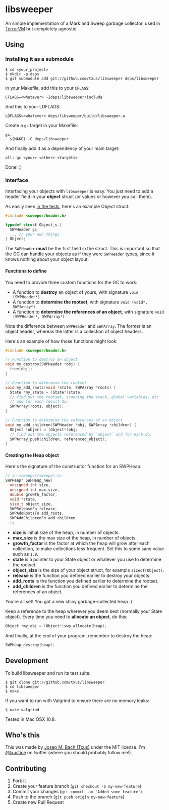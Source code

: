 # libsweeper

An simple implementation of a Mark and Sweep garbage collector, used in
[TerrorVM][terrorvm] but completely agnostic.

## Using

### Installing it as a submodule

    $ cd <your_project>
    $ mkdir -p deps
    $ git submodule add git://github.com/txus/libsweeper deps/libsweeper

In your Makefile, add this to your `CFLAGS`:

    CFLAGS=<whatever> -Ideps/libsweeper/include

And this to your LDFLAGS:

    LDFLAGS=<whatever> deps/libsweeper/build/libsweeper.a

Create a `gc` target in your Makefile:

```make
gc:
  $(MAKE) -C deps/libsweeper
```

And finally add it as a dependency of your main target:

```make
all: gc <your> <other> <targets>
```

Done! :)

### Interface

Interfacing your objects with `libsweeper` is easy. You just need to add a
header field in your **object** struct (or values or however you call them).

As easily seen [in the tests][tests], here's an example Object struct:

```c
#include <sweeper/header.h>

typedef struct Object_s {
  SWPHeader gc;
  ... // your own things
} Object;
```

The `SWPHeader` **must** be the first field in the struct. This is important so
that the GC can handle your objects as if they were `SWPHeader` types, since it
knows nothing about your object layout.

#### Functions to define

You need to provide three custom functions for the GC to work:

* A function to **destroy** an object of yours, with signature `void (SWPHeader*)`
* A function to **determine the rootset**, with signature `void (void*,
  SWPArray*)`
* A function to **determine the references of an object**, with signature `void (SWPHeader*, SWPArray*)`

Note the difference between `SWPHeader` and `SWPArray`. The former is an
object header, whereas the latter is a collection of object headers.

Here's an example of how those functions might look:

```c
#include <sweeper/header.h>

// Function to destroy an object
void my_destroy(SWPHeader *obj) {
  free(obj);
}

// Function to determine the rootset
void my_add_roots(void *state, SWPArray *roots) {
  State *my_state = (State*)state;
  // find out the rootset, scanning the stack, global variables, etc
  // and for each result do:
  SWPArray(roots, object);
}

// Function to determine the references of an object
void my_add_children(SWPHeader *obj, SWPArray *children) {
  Object *object = (Object*)obj;
  // find out the objects referenced by `object` and for each do:
  SWPArray_push(children, referenced_object);
}
```

#### Creating the Heap object

Here's the signature of the constructor function for an SWPHeap:

```c
// in <sweeper/sweeper.h>
SWPHeap* SWPHeap_new(
  unsigned int size,
  unsigned int max_size,
  double growth_factor,
  void *state,
  size_t object_size,
  SWPReleaseFn release,
  SWPAddRootsFn add_roots,
  SWPAddChildrenFn add_children
  );
```

* **size** is initial size of the heap, in number of objects.
* **max_size** is the max size of the heap, in number of objects.
* **growth_factor** is the factor at which the heap will grow after each
  collection, to make collections less frequent. Set this to some sane value such as `1.8`.
* **state** is a pointer to your State object or whatever you use to determine
  the rootset.
* **object_size** is the size of your object struct, for example
  `sizeof(Object)`.
* **release** is the function you defined earlier to destroy your objects.
* **add_roots** is the function you defined earlier to determine the rootset.
* **add_children** is the function you defined earlier to determine the
  references of an object.

You're all set! You got a new shiny garbage-collected heap :)

Keep a reference to the heap wherever you deem best (normally your State
object). Every time you need to **allocate an object**, do this:

```c
Object *my_obj = (Object*)swp_allocate(heap);
```

And finally, at the end of your program, remember to destroy the heap:

```c
SWPHeap_destroy(heap);
```

## Development

To build libsweeper and run its test suite:

    $ git clone git://github.com/txus/libsweeper
    $ cd libsweeper
    $ make

If you want to run with Valgrind to ensure there are no memory leaks:

    $ make valgrind

Tested in Mac OSX 10.8.

## Who's this

This was made by [Josep M. Bach (Txus)](http://txustice.me) under the MIT
license. I'm [@txustice][twitter] on twitter (where you should probably follow
me!).

## Contributing

1. Fork it
2. Create your feature branch (`git checkout -b my-new-feature`)
3. Commit your changes (`git commit -am 'Added some feature'`)
4. Push to the branch (`git push origin my-new-feature`)
5. Create new Pull Request

[twitter]: https://twitter.com/txustice
[terrorvm]: https://github.com/txus/terrorvm
[tests]: https://github.com/txus/libsweeper/blob/master/tests/sweeper_tests.c
